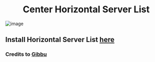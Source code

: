 <h1 align=center> Center Horizontal Server List </h1>

![image](https://user-images.githubusercontent.com/73035923/113743718-fa80ac00-96d1-11eb-9865-b89e64512a83.png)

## Install Horizontal Server List [here](https://github.com/DiscordStyles/HorizontalServerList)

### Credits to [Gibbu](https://github.com/gibbu)
